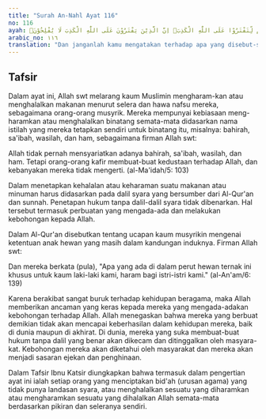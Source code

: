 ```yaml
---
title: "Surah An-Nahl Ayat 116"
no: 116
ayah: وَلَا تَقُوْلُوْا لِمَا تَصِفُ اَلْسِنَتُكُمُ الْكَذِبَ هٰذَا حَلٰلٌ وَّهٰذَا حَرَامٌ لِّتَفْتَرُوْا عَلَى اللّٰهِ الْكَذِبَۗ اِنَّ الَّذِيْنَ يَفْتَرُوْنَ عَلَى اللّٰهِ الْكَذِبَ لَا يُفْلِحُوْنَۗ 
arabic_no: ١١٦
translation: "Dan janganlah kamu mengatakan terhadap apa yang disebut-sebut oleh lidahmu secara dusta ”Ini halal dan ini haram,” untuk mengada-adakan kebohongan terhadap Allah. Sesungguhnya orang yang mengada-adakan kebohongan terhadap Allah tidak akan beruntung."
---
```


## Tafsir

Dalam ayat ini, Allah swt melarang kaum Muslimin mengharam-kan atau menghalalkan makanan menurut selera dan hawa nafsu mereka, sebagaimana orang-orang musyrik. Mereka mempunyai kebiasaan meng-haramkan atau menghalalkan binatang semata-mata didasarkan nama istilah yang mereka tetapkan sendiri untuk binatang itu, misalnya: bahirah, sa'ibah, wasilah, dan ham, sebagaimana firman Allah swt:

Allah tidak pernah mensyariatkan adanya bahirah, sa'ibah, wasilah, dan ham. Tetapi orang-orang kafir membuat-buat kedustaan terhadap Allah, dan kebanyakan mereka tidak mengerti. (al-Ma'idah/5: 103)

Dalam menetapkan kehalalan atau keharaman suatu makanan atau minuman harus didasarkan pada dalil syara yang bersumber dari Al-Qur'an dan sunnah. Penetapan hukum tanpa dalil-dalil syara tidak dibenarkan. Hal tersebut termasuk perbuatan yang mengada-ada dan melakukan kebohongan kepada Allah.

Dalam Al-Qur'an disebutkan tentang ucapan kaum musyrikin mengenai ketentuan anak hewan yang masih dalam kandungan induknya. Firman Allah swt:

Dan mereka berkata (pula), "Apa yang ada di dalam perut hewan ternak ini khusus untuk kaum laki-laki kami, haram bagi istri-istri kami." (al-An'am/6: 139)

Karena berakibat sangat buruk terhadap kehidupan beragama, maka Allah memberikan ancaman yang keras kepada mereka yang mengada-adakan kebohongan terhadap Allah. Allah menegaskan bahwa mereka yang berbuat demikian tidak akan mencapai keberhasilan dalam kehidupan mereka, baik di dunia maupun di akhirat. Di dunia, mereka yang suka membuat-buat hukum tanpa dalil yang benar akan dikecam dan ditinggalkan oleh masyara-kat. Kebohongan mereka akan diketahui oleh masyarakat dan mereka akan menjadi sasaran ejekan dan penghinaan.

Dalam Tafsir Ibnu Katsir diungkapkan bahwa termasuk dalam pengertian ayat ini ialah setiap orang yang menciptakan bid'ah (urusan agama) yang tidak punya landasan syara, atau menghalalkan sesuatu yang diharamkan atau mengharamkan sesuatu yang dihalalkan Allah semata-mata berdasarkan pikiran dan seleranya sendiri.